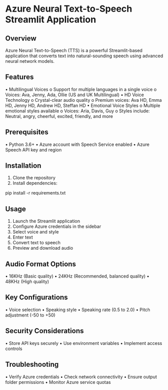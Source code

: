 # Azure Neural Text-to-Speech Streamlit Application
## Overview
Azure Neural Text-to-Speech (TTS) is a powerful Streamlit-based application that converts text into natural-sounding speech using advanced neural network models.
## Features
•	Multilingual Voices 
o	Support for multiple languages in a single voice
o	Voices: Ava, Jenny, Ada, Ollie (US and UK Multilingual)
•	HD Voice Technology 
o	Crystal-clear audio quality
o	Premium voices: Ava HD, Emma HD, Jenny HD, Andrew HD, Steffan HD
•	Emotional Voice Styles 
o	Multiple emotional styles available
o	Voices: Aria, Davis, Guy
o	Styles include: Neutral, angry, cheerful, excited, friendly, and more

## Prerequisites
•	Python 3.6+
•	Azure account with Speech Service enabled
•	Azure Speech API key and region

## Installation
1.	Clone the repository
2.	Install dependencies: 

pip install -r requirements.txt

## Usage
1.	Launch the Streamlit application
2.	Configure Azure credentials in the sidebar
3.	Select voice and style
4.	Enter text
5.	Convert text to speech
6.	Preview and download audio

## Audio Format Options
•	16KHz (Basic quality)
•	24KHz (Recommended, balanced quality)
•	48KHz (High quality)

## Key Configurations
•	Voice selection
•	Speaking style
•	Speaking rate (0.5 to 2.0)
•	Pitch adjustment (-50 to +50)

## Security Considerations
•	Store API keys securely
•	Use environment variables
•	Implement access controls

## Troubleshooting
•	Verify Azure credentials
•	Check network connectivity
•	Ensure output folder permissions
•	Monitor Azure service quotas


